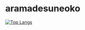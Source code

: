 # aramadesuneoko
[![Top Langs](https://github-readme-stats.vercel.app/api/top-langs/?username=niyamon&layout=compact
)](https://github.com/anuraghazra/github-readme-stats)
